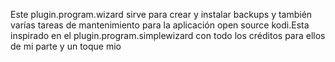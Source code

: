 Este plugin.program.wizard sirve para crear y instalar backups y también varías tareas de mantenimiento para la aplicación open source kodi.Esta inspirado en el plugin.program.simplewizard con todo los créditos  para ellos de mi parte y un toque mio
